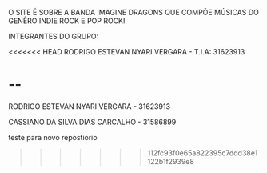 O SITE É SOBRE A BANDA IMAGINE DRAGONS QUE COMPÕE MÚSICAS
DO GENÊRO INDIE ROCK E POP ROCK!

INTEGRANTES DO GRUPO:

<<<<<<< HEAD
RODRIGO ESTEVAN NYARI VERGARA - T.I.A: 31623913

--
=======
RODRIGO ESTEVAN NYARI VERGARA - 31623913

CASSIANO DA SILVA DIAS CARCALHO - 31586899

teste para novo repostiorio
>>>>>>> 112fc93f0e65a822395c7ddd38e1122b1f2939e8
